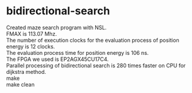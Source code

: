 # bidirectional-search
Created maze search program with NSL.<br>
FMAX is 113.07 Mhz.<br>
The number of execution clocks for the evaluation process of position energy is 12 clocks.<br>
The evaluation process time for position energy is 106 ns.<br>
The FPGA we used is EP2AGX45CU17C4.<br>
Parallel processing of bidirectional search is 280 times faster on CPU for dijkstra method.<br>
make<br>
make clean<br>
